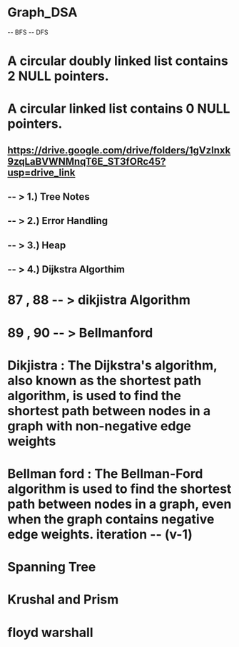 # Graph_DSA

-- BFS
-- DFS

# A circular doubly linked list contains 2 NULL pointers. 


# A circular linked list contains 0 NULL pointers. 


## https://drive.google.com/drive/folders/1gVzlnxk9zqLaBVWNMnqT6E_ST3fORc45?usp=drive_link 


## -- > 1.) Tree Notes
## -- > 2.) Error Handling
## -- > 3.) Heap
## -- > 4.) Dijkstra Algorthim

# 87 , 88 -- > dikjistra Algorithm
# 89 , 90 -- > Bellmanford 

# Dikjistra : The Dijkstra's algorithm, also known as the shortest path algorithm, is used to find the shortest path between nodes in a graph with non-negative edge weights

# Bellman ford : The Bellman-Ford algorithm is used to find the shortest path between nodes in a graph, even when the graph contains negative edge weights. iteration -- (v-1)

# Spanning Tree
  # Krushal and Prism 


# floyd warshall
